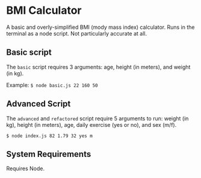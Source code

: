 # BMI Calculator

A basic and overly-simplified BMI (mody mass index) calculator. Runs in the terminal as a node script. Not particularly accurate at all. 

## Basic script
The ``basic`` script requires 3 arguments:
age, height (in meters), and weight (in kg).

Example:
``$ node basic.js 22 160 50``

## Advanced Script
The ``advanced`` and ``refactored`` script require 5 arguments to run: weight (in kg), height (in meters), age, daily exercise (yes or no), and sex (m/f).

``$ node index.js 82 1.79 32 yes m``

## System Requirements
Requires Node.
